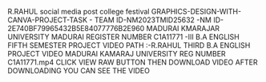 R.RAHUL social media post college festival GRAPHICS-DESIGN-WITH-CANVA-PROJECT-TASK - TEAM ID-NM2023TMID25632 -NM ID-2E740BF79965432B5E84077776B2E960
MADURAI KMARAJAR UNIVERSITY MADURAI REGISTER NUMBER C1A11771 -III B.A ENGLISH FIFTH SEMESTER
PROJECT VIDEO PATH :-R.RAHUL THIRD B.A ENGLISH PROJECT VIDEO MADURAI KAMARAJ UNIVERSITY REG NUMBER C1A11771.mp4  CLICK VIEW RAW BUTTON THEN DOWNLOAD VIDEO AFTER DOWNLOADING YOU CAN SEE THE VIDEO
